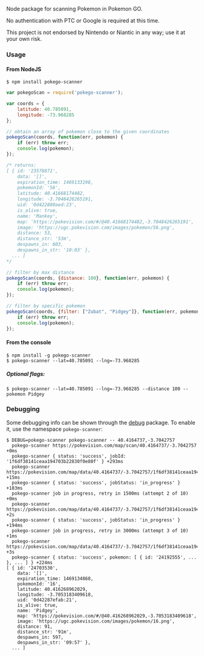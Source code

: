 
Node package for scanning Pokemon in Pokemon GO.

No authentication with PTC or Google is required at this time.

This project is not endorsed by Nintendo or Niantic in any way; use it at your own risk.

### Usage

#### From NodeJS

```
$ npm install pokego-scanner
```

```js
var pokegoScan = require('pokego-scanner');

var coords = {
    latitude: 40.785091,
    longitude: -73.968285
};

// obtain an array of pokemon close to the given coordinates
pokegoScan(coords, function(err, pokemon) {
    if (err) throw err;
    console.log(pokemon);
});

/* returns:
[ { id: '23578871',
    data: '[]',
    expiration_time: 1469133198,
    pokemonId: '56',
    latitude: 40.41668174482,
    longitude: -3.7048426265191,
    uid: '0d422880aed:23',
    is_alive: true,
    name: 'Mankey',
    map: 'https://pokevision.com/#/@40.41668174482,-3.7048426265191',
    image: 'https://ugc.pokevision.com/images/pokemon/56.png',
    distance: 53,
    distance_str: '53m',
    despawns_in: 603,
    despawns_in_str: '10:03' },
  ... ]
*/

// filter by max distance
pokegoScan(coords, {distance: 100}, function(err, pokemon) {
    if (err) throw err;
    console.log(pokemon);
});

// filter by specific pokemon
pokegoScan(coords, {filter: ["Zubat", "Pidgey"]}, function(err, pokemon) {
    if (err) throw err;
    console.log(pokemon);
});

```

#### From the console
```
$ npm install -g pokego-scanner
$ pokego-scanner --lat=40.785091 --lng=-73.968285
```

##### Optional flags:
```
$ pokego-scanner --lat=40.785091 --lng=-73.968285 --distance 100 --pokemon Pidgey
```

### Debugging

Some debugging info can be shown through the [debug](https://www.npmjs.com/package/debug) package. To enable it, use the namespace `pokego-scanner`:

```
$ DEBUG=pokego-scanner pokego-scanner -- 40.4164737,-3.7042757
  pokego-scanner https://pokevision.com/map/scan/40.4164737/-3.7042757 +0ms
  pokego-scanner { status: 'success', jobId: '1f6df38141ceaa194703b22830f0e80f' } +293ms
  pokego-scanner https://pokevision.com/map/data/40.4164737/-3.7042757/1f6df38141ceaa194703b22830f0e80f +15ms
  pokego-scanner { status: 'success', jobStatus: 'in_progress' } +183ms
  pokego-scanner job in progress, retry in 1500ms (attempt 2 of 10) +0ms
  pokego-scanner https://pokevision.com/map/data/40.4164737/-3.7042757/1f6df38141ceaa194703b22830f0e80f +2s
  pokego-scanner { status: 'success', jobStatus: 'in_progress' } +194ms
  pokego-scanner job in progress, retry in 3000ms (attempt 3 of 10) +1ms
  pokego-scanner https://pokevision.com/map/data/40.4164737/-3.7042757/1f6df38141ceaa194703b22830f0e80f +3s
  pokego-scanner { status: 'success', pokemon: [ { id: '24192555', ... }, ... ] } +224ms
[ { id: '24703530',
    data: '[]',
    expiration_time: 1469134868,
    pokemonId: '16',
    latitude: 40.416268962029,
    longitude: -3.7053183409618,
    uid: '0d42287efab:21',
    is_alive: true,
    name: 'Pidgey',
    map: 'https://pokevision.com/#/@40.416268962029,-3.7053183409618',
    image: 'https://ugc.pokevision.com/images/pokemon/16.png',
    distance: 91,
    distance_str: '91m',
    despawns_in: 597,
    despawns_in_str: '09:57' },
  ... ]
```

